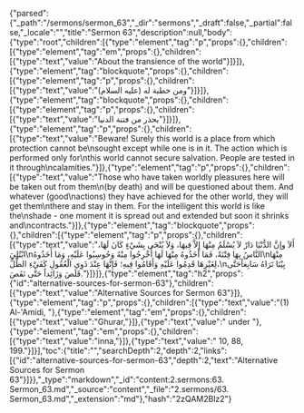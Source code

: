 {"parsed":{"_path":"/sermons/sermon_63","_dir":"sermons","_draft":false,"_partial":false,"_locale":"","title":"Sermon 63","description":null,"body":{"type":"root","children":[{"type":"element","tag":"p","props":{},"children":[{"type":"element","tag":"em","props":{},"children":[{"type":"text","value":"About the transience of the world"}]}]},{"type":"element","tag":"blockquote","props":{},"children":[{"type":"element","tag":"p","props":{},"children":[{"type":"text","value":"ومن خطبة له (عليه السلام)"}]}]},{"type":"element","tag":"blockquote","props":{},"children":[{"type":"element","tag":"p","props":{},"children":[{"type":"text","value":"يحذر من فتنة الدنيا"}]}]},{"type":"element","tag":"p","props":{},"children":[{"type":"text","value":"Beware! Surely this world is a place from which protection cannot be\nsought except while one is in it. The action which is performed only for\nthis world cannot secure salvation. People are tested in it through\ncalamities."}]},{"type":"element","tag":"p","props":{},"children":[{"type":"text","value":"Those who have taken worldly pleasures here will be taken out from them\n(by death) and will be questioned about them. And whatever (good\nactions) they have achieved for the other world, they will get them\nthere and stay in them. For the intelligent this world is like the\nshade - one moment it is spread out and extended but soon it shrinks and\ncontracts."}]},{"type":"element","tag":"blockquote","props":{},"children":[{"type":"element","tag":"p","props":{},"children":[{"type":"text","value":"أَلاَ وإنَّ الدُّنْيَا دَارٌ لاَ يُسْلَمُ مِنْهَا إِلاَّ فِيهَا، وَلاَ يُنْجَى بِشَيْءٍ كَانَ لَهَا، ابْتُلِيَ\nالنَّاسُ بِهَا فِتْنَةً، فَمَا أَخَذُوهُ مِنْهَا لَهَا أُخْرِجُوا مِنْهُ وَحُوسِبُوا عَلَيْهِ، وَمَا أَخَذُوهُ\nمِنْهَا لِغَيْرِهَا قَدِمُوا عَلَيْهِ وَأَقَامُوا فِيهِ؛ فَإِنَّهَا عِنْدَ ذَوِي الْعُقُولِ كَفَيْءِ الظِّلِّ،\nبِيْنَا تَرَاهُ سَابِغاًحَتَّى قَلَصَ وَزَائِداً حَتَّى نَقَصَ."}]}]},{"type":"element","tag":"h2","props":{"id":"alternative-sources-for-sermon-63"},"children":[{"type":"text","value":"Alternative Sources for Sermon 63"}]},{"type":"element","tag":"p","props":{},"children":[{"type":"text","value":"(1) Al-'Amidi, "},{"type":"element","tag":"em","props":{},"children":[{"type":"text","value":"Ghurar,"}]},{"type":"text","value":" under "},{"type":"element","tag":"em","props":{},"children":[{"type":"text","value":"inna,"}]},{"type":"text","value":" 10, 88, 199."}]}],"toc":{"title":"","searchDepth":2,"depth":2,"links":[{"id":"alternative-sources-for-sermon-63","depth":2,"text":"Alternative Sources for Sermon 63"}]}},"_type":"markdown","_id":"content:2.sermons:63. Sermon_63.md","_source":"content","_file":"2.sermons/63. Sermon_63.md","_extension":"md"},"hash":"2zQAM2Blz2"}